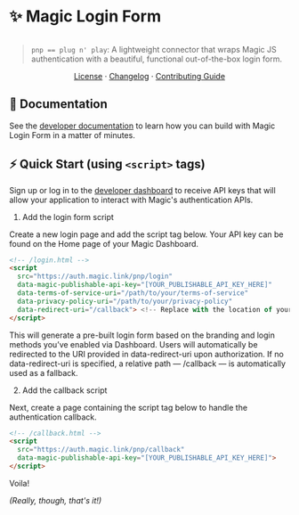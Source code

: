 # ✨ Magic Login Form 

[![<MagicLabs>](https://circleci.com/gh/magiclabs/magic-js.svg?style=shield)](https://circleci.com/gh/magiclabs/magic-js)

> `pnp == plug n' play`: A lightweight connector that wraps Magic JS authentication with a beautiful, functional out-of-the-box login form.

<p align="center">
  <a href="https://github.com/magiclabs/magic-js/blob/master/packages/@magic-sdk/pnp/LICENSE">License</a> ·
  <a href="https://github.com/magiclabs/magic-js/blob/master/packages/@magic-sdk/pnp/CHANGELOG.md">Changelog</a> ·
  <a href="https://github.com/magiclabs/magic-js/blob/master/CONTRIBUTING.md">Contributing Guide</a>
</p>

## 📖 Documentation

See the [developer documentation](https://magic.link/docs/login-form) to learn how you can build with Magic Login Form in a matter of minutes.

## ⚡️ Quick Start (using `<script>` tags)

Sign up or log in to the [developer dashboard](https://dashboard.magic.link) to receive API keys that will allow your application to interact with Magic's authentication APIs.

1. Add the login form script

Create a new login page and add the script tag below. Your API key can be found on the Home page of your Magic Dashboard.

```html
<!-- /login.html -->
<script
  src="https://auth.magic.link/pnp/login"
  data-magic-publishable-api-key="[YOUR_PUBLISHABLE_API_KEY_HERE]"
  data-terms-of-service-uri="/path/to/your/terms-of-service"
  data-privacy-policy-uri="/path/to/your/privacy-policy"
  data-redirect-uri="/callback"> <!-- Replace with the location of your callback.html -->
</script>
```

This will generate a pre-built login form based on the branding and login methods you’ve enabled via Dashboard. Users will automatically be redirected to the URI provided in data-redirect-uri upon authorization. If no data-redirect-uri is specified, a relative path — /callback — is automatically used as a fallback.

2. Add the callback script

Next, create a page containing the script tag below to handle the authentication callback. 

```html
<!-- /callback.html -->
<script
  src="https://auth.magic.link/pnp/callback"
  data-magic-publishable-api-key="[YOUR_PUBLISHABLE_API_KEY_HERE]">
</script>
```

Voila!

_(Really, though, that's it!)_

